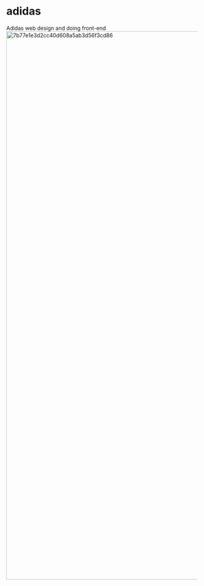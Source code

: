# adidas
Adidas web design and doing front-end 
<img width="1440" alt="7b77e1e3d2cc40d608a5ab3d56f3cd86" src="[https://user-images.githubusercontent.com/92529075/212302637-0456a301-60f1-4432-a7f7-a00f8cc70b9f.png](https://dribbble.com/shots/2411449-Yeezys/attachments/466973)">

